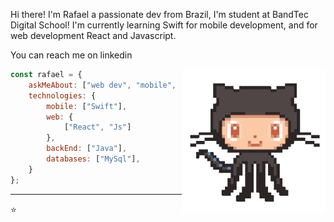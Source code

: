 
Hi there! I'm Rafael a passionate dev from Brazil, I'm student at BandTec Digital School!
I'm currently learning Swift for mobile development, and for web development React and Javascript.

You can reach me on linkedin
<a href="https://www.linkedin.com/in/rafaelholland/" target="_blank"><img href="https://www.vectorico.com/download/social_media/LinkedIn-Icon-Dark.png"></a>

<img align='right' src="https://raw.githubusercontent.com/iCharlesZ/FigureBed/master/img/octocat.gif" width="230">

```javascript
const rafael = {
    askMeAbout: ["web dev", "mobile", "tech", "game development","3D Animation"],
    technologies: {
        mobile: ["Swift"],
        web: {
            ["React", "Js"]
        },
        backEnd: ["Java"],
        databases: ["MySql"],
    }
};
```
---

⭐️
